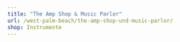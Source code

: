 ```yaml
---
title: "The Amp Shop & Music Parlor"
url: /west-palm-beach/the-amp-shop-und-music-parlor/
shop: Instrumente
---
```

